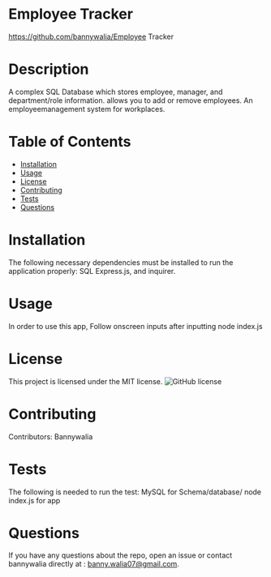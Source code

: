 
# Employee Tracker
https://github.com/bannywalia/Employee Tracker
# Description
A complex SQL Database which stores employee, manager, and department/role information. allows  you to add or remove employees. An employeemanagement system for workplaces.
# Table of Contents 
* [Installation](#installation)
* [Usage](#usage)
* [License](#license)
* [Contributing](#contributing)
* [Tests](#tests)
* [Questions](#questions)
# Installation
The following necessary dependencies must be installed to run the application properly: SQL Express.js, and inquirer.
# Usage
In order to use this app, Follow onscreen inputs after inputting node index.js
# License
This project is licensed under the MIT license. 
![GitHub license](https://img.shields.io/badge/license-MIT-blue.svg)
# Contributing
​Contributors: Bannywalia
# Tests
The following is needed to run the test: MySQL for Schema/database/ node index.js for app
# Questions
If you have any questions about the repo, open an issue or contact bannywalia directly at : banny.walia07@gmail.com.

